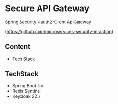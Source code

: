 # Secure API Gateway

Spring Security Oauth2-Client ApiGateway

(https://github.com/microservices-security-in-action)

## Content

- [Tech Stack](#techstack)


## TechStack

- Spring Boot 3.x
- Redis Sentinal
- Keycloak 22.x

